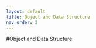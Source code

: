 ```yaml
---
layout: default
title: Object and Data Structure
nav_order: 2
---
```

#Object and Data Structure 